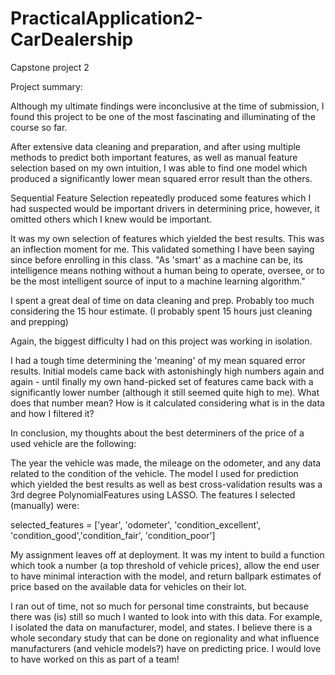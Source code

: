 # PracticalApplication2-CarDealership
Capstone project 2

Project summary: 

Although my ultimate findings were inconclusive at the time of submission, I found this project to be one of the most fascinating and illuminating of the course so far. 

After extensive data cleaning and preparation, and after using multiple methods to predict both important features, as well as manual feature selection based on my own intuition, I was able to find one model which produced a significantly lower mean squared error result than the others. 

Sequential Feature Selection repeatedly produced some features which I had suspected would be important drivers in determining price, however, it omitted others which I knew would be important. 

It was my own selection of features which yielded the best results. This was an inflection moment for me. This validated something I have been saying since before enrolling in this class.  "As 'smart' as a machine can be, its intelligence means nothing without a human being to operate, oversee, or to be the most intelligent source of input to a machine learning algorithm." 

I spent a great deal of time on data cleaning and prep. Probably too much considering the 15 hour estimate. (I probably spent 15 hours just cleaning and prepping) 

Again, the biggest difficulty I had on this project was working in isolation. 

I had a tough time determining the 'meaning' of my mean squared error results. Initial models came back with astonishingly high numbers again and again - until finally my own hand-picked set of features came back with a significantly lower number (although it still seemed quite high to me). What does that number mean? How is it calculated considering what is in the data and how I filtered it? 

In conclusion, my thoughts about the best determiners of the price of a used vehicle are the following: 

The year the vehicle was made, the mileage on the odometer, and any data related to the condition of the vehicle. The model I used for prediction which yielded the best results as well as best cross-validation results was a 3rd degree PolynomialFeatures using LASSO. The features I selected (manually) were: 

selected_features = ['year', 'odometer', 'condition_excellent', 'condition_good','condition_fair', 'condition_poor']


My assignment leaves off at deployment. It was my intent to build a function which took a number (a top threshold of vehicle prices), allow the end user to have minimal interaction with the model, and return ballpark estimates of price based on the available data for vehicles on their lot. 

I ran out of time, not so much for personal time constraints, but because there was (is) still so much I wanted to look into with this data. For example, I isolated the data on manufacturer, model, and states. I believe there is a whole secondary study that can be done on regionality and what influence manufacturers (and vehicle models?) have on predicting price. I would love to have worked on this as part of a team! 